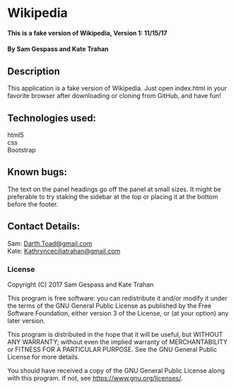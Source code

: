 # Wikipedia

#### This is a fake version of Wikipedia, Version 1: 11/15/17

#### By Sam Gespass and Kate Trahan

## Description

This application is a fake version of Wikipedia. Just open index.html in your favorite browser after downloading or cloning from GitHub, and have fun!

## Technologies used:

html5  
css  
Bootstrap

## Known bugs:

The text on the panel headings go off the panel at small sizes. It might be preferable to try staking the sidebar at the top or placing it at the bottom before the footer.

## Contact Details:

Sam: Darth.Toad@gmail.com  
Kate: Kathrynceciliatrahan@gmail.com

### License

Copyright (C) 2017 Sam Gespass and Kate Trahan

This program is free software: you can redistribute it and/or modify
it under the terms of the GNU General Public License as published by
the Free Software Foundation, either version 3 of the License, or
(at your option) any later version.

This program is distributed in the hope that it will be useful,
but WITHOUT ANY WARRANTY; without even the implied warranty of
MERCHANTABILITY or FITNESS FOR A PARTICULAR PURPOSE.  See the
GNU General Public License for more details.

You should have received a copy of the GNU General Public License
along with this program.  If not, see <https://www.gnu.org/licenses/>.
